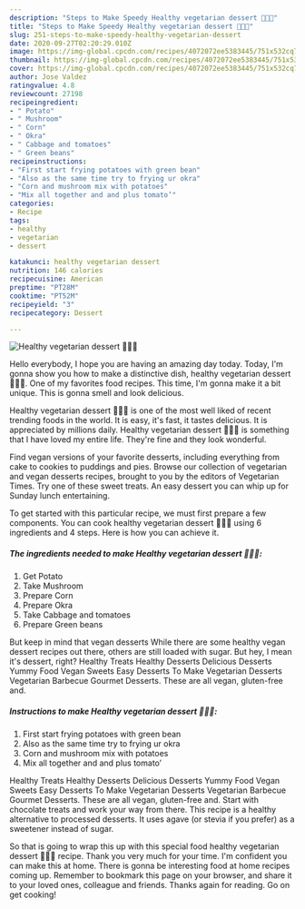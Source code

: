 ```yaml
---
description: "Steps to Make Speedy Healthy vegetarian dessert 🥬🌽🍅"
title: "Steps to Make Speedy Healthy vegetarian dessert 🥬🌽🍅"
slug: 251-steps-to-make-speedy-healthy-vegetarian-dessert
date: 2020-09-27T02:20:29.010Z
image: https://img-global.cpcdn.com/recipes/4072072ee5383445/751x532cq70/healthy-vegetarian-dessert-🥬🌽🍅-recipe-main-photo.jpg
thumbnail: https://img-global.cpcdn.com/recipes/4072072ee5383445/751x532cq70/healthy-vegetarian-dessert-🥬🌽🍅-recipe-main-photo.jpg
cover: https://img-global.cpcdn.com/recipes/4072072ee5383445/751x532cq70/healthy-vegetarian-dessert-🥬🌽🍅-recipe-main-photo.jpg
author: Jose Valdez
ratingvalue: 4.8
reviewcount: 27198
recipeingredient:
- " Potato"
- " Mushroom"
- " Corn"
- " Okra"
- " Cabbage and tomatoes"
- " Green beans"
recipeinstructions:
- "First start frying potatoes with green bean"
- "Also as the same time try to frying ur okra"
- "Corn and mushroom mix with potatoes"
- "Mix all together and and plus tomato’"
categories:
- Recipe
tags:
- healthy
- vegetarian
- dessert

katakunci: healthy vegetarian dessert 
nutrition: 146 calories
recipecuisine: American
preptime: "PT28M"
cooktime: "PT52M"
recipeyield: "3"
recipecategory: Dessert

---
```



![Healthy vegetarian dessert 🥬🌽🍅](https://img-global.cpcdn.com/recipes/4072072ee5383445/751x532cq70/healthy-vegetarian-dessert-🥬🌽🍅-recipe-main-photo.jpg)

Hello everybody, I hope you are having an amazing day today. Today, I'm gonna show you how to make a distinctive dish, healthy vegetarian dessert 🥬🌽🍅. One of my favorites food recipes. This time, I'm gonna make it a bit unique. This is gonna smell and look delicious.

Healthy vegetarian dessert 🥬🌽🍅 is one of the most well liked of recent trending foods in the world. It is easy, it's fast, it tastes delicious. It is appreciated by millions daily. Healthy vegetarian dessert 🥬🌽🍅 is something that I have loved my entire life. They're fine and they look wonderful.

Find vegan versions of your favorite desserts, including everything from cake to cookies to puddings and pies. Browse our collection of vegetarian and vegan desserts recipes, brought to you by the editors of Vegetarian Times. Try one of these sweet treats. An easy dessert you can whip up for Sunday lunch entertaining.


To get started with this particular recipe, we must first prepare a few components. You can cook healthy vegetarian dessert 🥬🌽🍅 using 6 ingredients and 4 steps. Here is how you can achieve it.

<!--inarticleads1-->

##### The ingredients needed to make Healthy vegetarian dessert 🥬🌽🍅:

1. Get  Potato
1. Take  Mushroom
1. Prepare  Corn
1. Prepare  Okra
1. Take  Cabbage and tomatoes
1. Prepare  Green beans


But keep in mind that vegan desserts While there are some healthy vegan dessert recipes out there, others are still loaded with sugar. But hey, I mean it&#39;s dessert, right? Healthy Treats Healthy Desserts Delicious Desserts Yummy Food Vegan Sweets Easy Desserts To Make Vegetarian Desserts Vegetarian Barbecue Gourmet Desserts. These are all vegan, gluten-free and. 

<!--inarticleads2-->

##### Instructions to make Healthy vegetarian dessert 🥬🌽🍅:

1. First start frying potatoes with green bean
1. Also as the same time try to frying ur okra
1. Corn and mushroom mix with potatoes
1. Mix all together and and plus tomato’


Healthy Treats Healthy Desserts Delicious Desserts Yummy Food Vegan Sweets Easy Desserts To Make Vegetarian Desserts Vegetarian Barbecue Gourmet Desserts. These are all vegan, gluten-free and. Start with chocolate treats and work your way from there. This recipe is a healthy alternative to processed desserts. It uses agave (or stevia if you prefer) as a sweetener instead of sugar. 

So that is going to wrap this up with this special food healthy vegetarian dessert 🥬🌽🍅 recipe. Thank you very much for your time. I'm confident you can make this at home. There is gonna be interesting food at home recipes coming up. Remember to bookmark this page on your browser, and share it to your loved ones, colleague and friends. Thanks again for reading. Go on get cooking!
